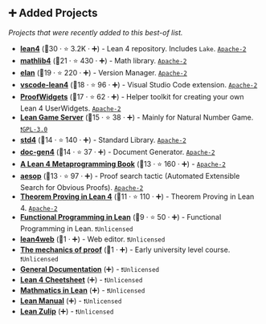 ## ➕ Added Projects

_Projects that were recently added to this best-of list._

- <b><a href="https://github.com/leanprover/lean4">lean4</a></b> (🥇30 · ⭐ 3.2K · ➕) - Lean 4 repository. Includes `Lake`. <code><a href="http://bit.ly/3nYMfla">Apache-2</a></code>
- <b><a href="https://github.com/leanprover-community/mathlib4">mathlib4</a></b> (🥈21 · ⭐ 430 · ➕) - Math library. <code><a href="http://bit.ly/3nYMfla">Apache-2</a></code>
- <b><a href="https://github.com/leanprover/elan">elan</a></b> (🥉19 · ⭐ 220 · ➕) - Version Manager. <code><a href="http://bit.ly/3nYMfla">Apache-2</a></code>
- <b><a href="https://github.com/leanprover/vscode-lean4">vscode-lean4</a></b> (🥇18 · ⭐ 96 · ➕) - Visual Studio Code extension. <code><a href="http://bit.ly/3nYMfla">Apache-2</a></code>
- <b><a href="https://github.com/leanprover-community/ProofWidgets4">ProofWidgets</a></b> (🥇17 · ⭐ 62 · ➕) - Helper toolkit for creating your own Lean 4 UserWidgets. <code><a href="http://bit.ly/3nYMfla">Apache-2</a></code>
- <b><a href="https://adam.math.hhu.de/">Lean Game Server</a></b> (🥇15 · ⭐ 38 · ➕) - Mainly for Natural Number Game. <code><a href="http://bit.ly/2M0xdwT">❗️GPL-3.0</a></code>
- <b><a href="https://github.com/leanprover/std4">std4</a></b> (🥉14 · ⭐ 140 · ➕) - Standard Library. <code><a href="http://bit.ly/3nYMfla">Apache-2</a></code>
- <b><a href="https://github.com/leanprover/doc-gen4">doc-gen4</a></b> (🥉14 · ⭐ 37 · ➕) - Document Generator. <code><a href="http://bit.ly/3nYMfla">Apache-2</a></code>
- <b><a href="https://github.com/leanprover-community/lean4-metaprogramming-book">A Lean 4 Metaprogramming Book</a></b> (🥇13 · ⭐ 160 · ➕) - <code><a href="http://bit.ly/3nYMfla">Apache-2</a></code>
- <b><a href="https://github.com/leanprover-community/aesop">aesop</a></b> (🥉13 · ⭐ 97 · ➕) - Proof search tactic (Automated Extensible Search for Obvious Proofs). <code><a href="http://bit.ly/3nYMfla">Apache-2</a></code>
- <b><a href="https://lean-lang.org/theorem_proving_in_lean4/">Theorem Proving in Lean 4</a></b> (🥈11 · ⭐ 110 · ➕) - Theorem Proving in Lean 4. <code><a href="http://bit.ly/3nYMfla">Apache-2</a></code>
- <b><a href="https://lean-lang.org/functional_programming_in_lean/">Functional Programming in Lean</a></b> (🥉9 · ⭐ 50 · ➕) - Functional Programming in Lean. <code>❗Unlicensed</code>
- <b><a href="https://live.lean-lang.org/">lean4web</a></b> (🥉1 · ➕) - Web editor. <code>❗Unlicensed</code>
- <b><a href="https://hrmacbeth.github.io/math2001/">The mechanics of proof</a></b> (🥉1 · ➕) - Early university level course. <code>❗Unlicensed</code>
- <b><a href="https://leanprover-community.github.io/mathlib4_docs/">General Documentation</a></b> (➕) - <code>❗Unlicensed</code>
- <b><a href="https://github.com/madvorak/lean4-cheatsheet/blob/main/lean-tactics.pdf">Lean 4 Cheetsheet</a></b> (➕) - <code>❗Unlicensed</code>
- <b><a href="https://leanprover-community.github.io/mathematics_in_lean/">Mathmatics in Lean</a></b> (➕) - <code>❗Unlicensed</code>
- <b><a href="https://lean-lang.org/lean4/doc/do.html">Lean Manual</a></b> (➕) - <code>❗Unlicensed</code>
- <b><a href="https://leanprover.zulipchat.com/">Lean Zulip</a></b> (➕) - <code>❗Unlicensed</code>
